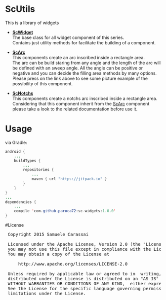 # ScUtils
This is a library of widgets

- **[ScWidget](ScWidget.md)**<br />
The base class for all widget component of this series.<br />
Contains just utility methods for facilitate the building of a component.

- **[ScArc](ScArc.md)**<br />
This components create an arc inscribed inside a rectangle area.<br />
The arc can be build staring from any angle and the length of the arc will be defined with an sweep angle.
All the angle can be positive or negative and you can decide the filling area methods by many options.
Please press on the link above to see some picture example of the possibility of this component.

- **[ScNotchs](ScNotchs.md)**<br />
This components create a notchs arc inscribed inside a rectangle area.<br />
Considering that this component inherit from the [ScArc](ScArc) component please take a look to the related documentation before use it.


# Usage

via Gradle:
```java
android {
    ...
    buildTypes {
        ...
        repositories {
            ...
            maven { url "https://jitpack.io" }
        }
    }
}
...
dependencies {
    ...
    compile 'com.github.paroca72:sc-widgets:1.0.0'
}
```

#License
<pre>
 Copyright 2015 Samuele Carassai

 Licensed under the Apache License, Version 2.0 (the "License");
 you may not use this file except in compliance with the License.
 You may obtain a copy of the License at

     http://www.apache.org/licenses/LICENSE-2.0

 Unless required by applicable law or agreed to in  writing, software
 distributed under the License is distributed on an "AS IS" BASIS,
 WITHOUT WARRANTIES OR CONDITIONS OF ANY KIND,  either express or implied.
 See the License for the specific language governing permissions and
 limitations under the License.
</pre>
